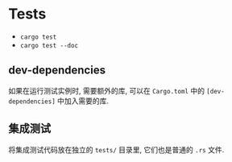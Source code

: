 # Tests

* `cargo test`
* `cargo test --doc`

## dev-dependencies
如果在运行测试实例时, 需要额外的库, 可以在 `Cargo.toml` 中的 `[dev-dependencies]` 中加入需要的库.


## 集成测试
将集成测试代码放在独立的 `tests/` 目录里, 它们也是普通的 `.rs` 文件.
